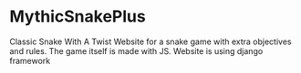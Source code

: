 # MythicSnakePlus
Classic Snake With A Twist
Website for a snake game with extra objectives and rules. 
The game itself is made with JS. Website is using django framework
